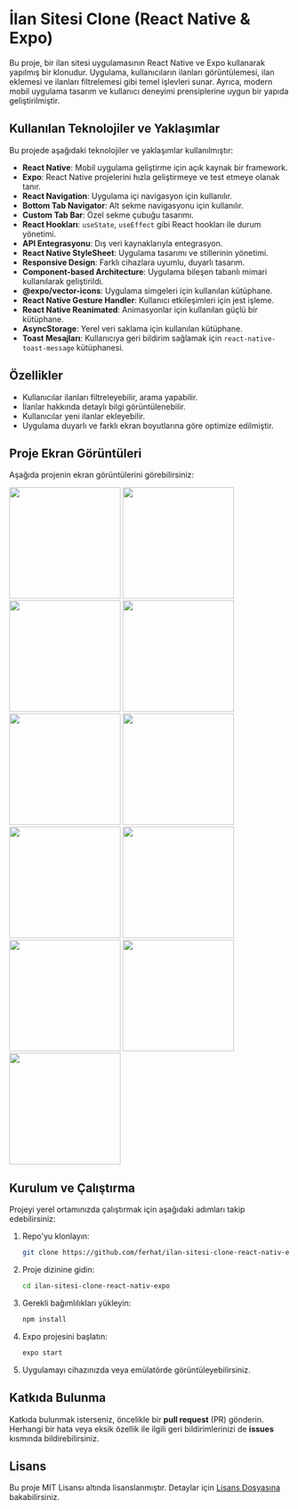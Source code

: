 # İlan Sitesi Clone (React Native & Expo)

Bu proje, bir ilan sitesi uygulamasının React Native ve Expo kullanarak yapılmış bir klonudur. Uygulama, kullanıcıların ilanları görüntülemesi, ilan eklemesi ve ilanları filtrelemesi gibi temel işlevleri sunar. Ayrıca, modern mobil uygulama tasarım ve kullanıcı deneyimi prensiplerine uygun bir yapıda geliştirilmiştir.

## Kullanılan Teknolojiler ve Yaklaşımlar

Bu projede aşağıdaki teknolojiler ve yaklaşımlar kullanılmıştır:

- **React Native**: Mobil uygulama geliştirme için açık kaynak bir framework.
- **Expo**: React Native projelerini hızla geliştirmeye ve test etmeye olanak tanır.
- **React Navigation**: Uygulama içi navigasyon için kullanılır.
- **Bottom Tab Navigator**: Alt sekme navigasyonu için kullanılır.
- **Custom Tab Bar**: Özel sekme çubuğu tasarımı.
- **React Hookları**: `useState`, `useEffect` gibi React hookları ile durum yönetimi.
- **API Entegrasyonu**: Dış veri kaynaklarıyla entegrasyon.
- **React Native StyleSheet**: Uygulama tasarımı ve stillerinin yönetimi.
- **Responsive Design**: Farklı cihazlara uyumlu, duyarlı tasarım.
- **Component-based Architecture**: Uygulama bileşen tabanlı mimari kullanılarak geliştirildi.
- **@expo/vector-icons**: Uygulama simgeleri için kullanılan kütüphane.
- **React Native Gesture Handler**: Kullanıcı etkileşimleri için jest işleme.
- **React Native Reanimated**: Animasyonlar için kullanılan güçlü bir kütüphane.
- **AsyncStorage**: Yerel veri saklama için kullanılan kütüphane.
- **Toast Mesajları**: Kullanıcıya geri bildirim sağlamak için `react-native-toast-message` kütüphanesi.

## Özellikler

- Kullanıcılar ilanları filtreleyebilir, arama yapabilir.
- İlanlar hakkında detaylı bilgi görüntülenebilir.
- Kullanıcılar yeni ilanlar ekleyebilir.
- Uygulama duyarlı ve farklı ekran boyutlarına göre optimize edilmiştir.

## Proje Ekran Görüntüleri

Aşağıda projenin ekran görüntülerini görebilirsiniz:

<img src="https://github.com/user-attachments/assets/a33c700d-9f22-44d6-9435-76f232d31ad0" width="200"/>
<img src="https://github.com/user-attachments/assets/67ed2a8e-db06-4802-aa14-427986d724ad" width="200"/>
<img src="https://github.com/user-attachments/assets/074edcbe-c560-4169-9f26-4c2a7fe0d81c" width="200"/>
<img src="https://github.com/user-attachments/assets/c6b040b9-be5e-491b-ac03-c9e66154a811" width="200"/>
<img src="https://github.com/user-attachments/assets/ea0115d1-5b60-4946-bb0e-de5976442717" width="200"/>
<img src="https://github.com/user-attachments/assets/0750bae3-272b-4174-84f9-92e22d816beb" width="200"/>
<img src="https://github.com/user-attachments/assets/ac0e096c-1c78-4347-9ffd-7e298976ca25" width="200"/>
<img src="https://github.com/user-attachments/assets/76485864-c246-4c37-aa8e-b455a03a633a" width="200"/>
<img src="https://github.com/user-attachments/assets/33f107b7-cf37-4fa8-97e1-50aaef854e27" width="200"/>
<img src="https://github.com/user-attachments/assets/176f2053-7531-4ed9-8eb0-1a92e9319f8d" width="200"/>
<img src="https://github.com/user-attachments/assets/727a8090-91b9-48a2-8cb6-170913681c56" width="200"/>

## Kurulum ve Çalıştırma

Projeyi yerel ortamınızda çalıştırmak için aşağıdaki adımları takip edebilirsiniz:

1. Repo'yu klonlayın:
    ```bash
    git clone https://github.com/ferhat/ilan-sitesi-clone-react-nativ-expo.git
    ```

2. Proje dizinine gidin:
    ```bash
    cd ilan-sitesi-clone-react-nativ-expo
    ```

3. Gerekli bağımlılıkları yükleyin:
    ```bash
    npm install
    ```

4. Expo projesini başlatın:
    ```bash
    expo start
    ```

5. Uygulamayı cihazınızda veya emülatörde görüntüleyebilirsiniz.

## Katkıda Bulunma

Katkıda bulunmak isterseniz, öncelikle bir **pull request** (PR) gönderin. Herhangi bir hata veya eksik özellik ile ilgili geri bildirimlerinizi de **issues** kısmında bildirebilirsiniz.

## Lisans

Bu proje MIT Lisansı altında lisanslanmıştır. Detaylar için [Lisans Dosyasına](LICENSE) bakabilirsiniz.
